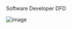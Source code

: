 Software Developer DFD


![image](https://cloud.githubusercontent.com/assets/25205721/22519277/60034a48-e875-11e6-9e89-2dc37609b23e.png)
